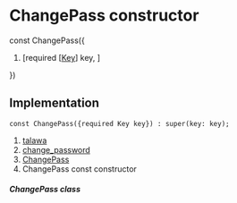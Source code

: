 
<div>

# ChangePass constructor

</div>


const ChangePass({

1.  [required
    [[Key](https://api.flutter.dev/flutter/foundation/Key-class.md)]
    key, ]

})



## Implementation

``` language-dart
const ChangePass({required Key key}) : super(key: key);
```







1.  [talawa](../../index.md)
2.  [change_password](../../views_pre_auth_screens_change_password/)
3.  [ChangePass](../../views_pre_auth_screens_change_password/ChangePass-class.md)
4.  ChangePass const constructor

##### ChangePass class







